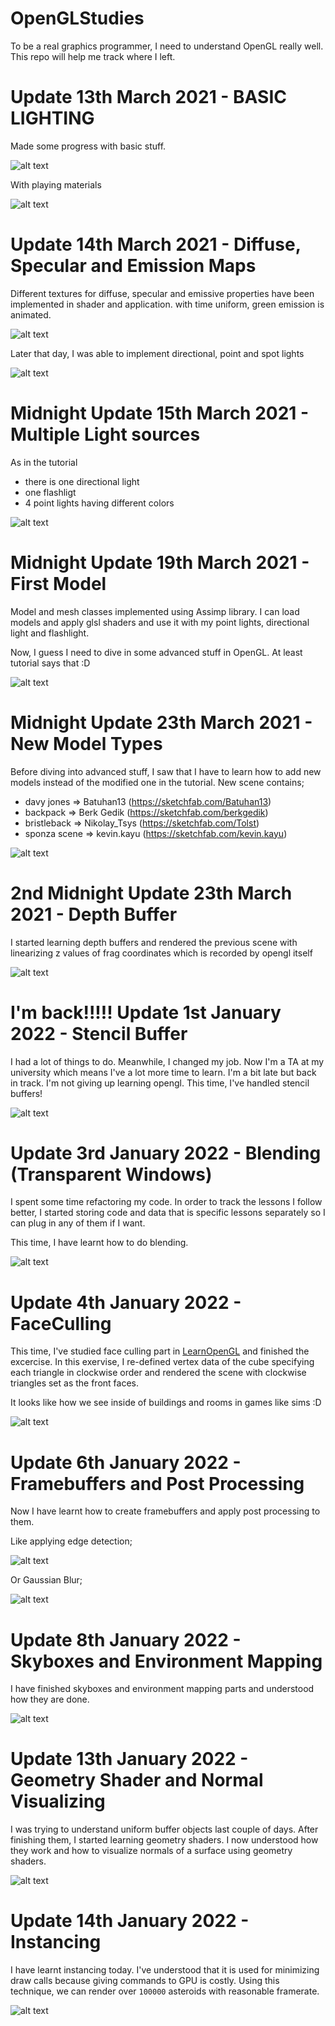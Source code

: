 # OpenGLStudies
To be a real graphics programmer, I need to understand OpenGL really well. This repo will help me track where I left.

# Update 13th March 2021 - BASIC LIGHTING

Made some progress with basic stuff.

![alt text](./gifs/specular.gif)

With playing materials

![alt text](./gifs/specular_material.gif)

# Update 14th March 2021 - Diffuse, Specular and Emission Maps

Different textures for diffuse, specular and emissive properties have been implemented in shader and application. with time uniform, green emission is animated.

![alt text](./gifs/textureMaps.gif)


Later that day, I was able to implement directional, point and spot lights

![alt text](./gifs/spot_light.gif)

# Midnight Update 15th March 2021 - Multiple Light sources

As in the tutorial

* there is one directional light
* one flashligt
* 4 point lights having different colors

![alt text](./gifs/multiple_lights.gif)


# Midnight Update 19th March 2021 - First Model

Model and mesh classes implemented using Assimp library. I can load models and apply glsl shaders and use it with my point lights, directional light and flashlight. 

Now, I guess I need to dive in some advanced stuff in OpenGL. At least tutorial says that :D

![alt text](./gifs/model.gif)


# Midnight Update 23th March 2021 - New Model Types

Before diving into advanced stuff, I saw that I have to learn how to add new models instead of the modified one in the tutorial. New scene contains;

  *  davy jones    => Batuhan13 (https://sketchfab.com/Batuhan13)
  *  backpack      => Berk Gedik (https://sketchfab.com/berkgedik)
  *  bristleback   => Nikolay_Tsys (https://sketchfab.com/Tolst)
  *  sponza scene  => kevin.kayu (https://sketchfab.com/kevin.kayu)

![alt text](./gifs/new_model_types.gif)

# 2nd Midnight Update 23th March 2021 - Depth Buffer

I started learning depth buffers and rendered the previous scene with linearizing
z values of frag coordinates which is recorded by opengl itself


![alt text](./gifs/depth_buffer.gif)


# I'm back!!!!! Update 1st January 2022 - Stencil Buffer

I had a lot of things to do. Meanwhile, I changed my job. Now I'm a TA at my university which means I've a lot more time to learn. I'm a bit late but back in track. I'm not giving up learning opengl. This time, I've handled stencil buffers!

![alt text](./gifs/stencilBuffer.gif)


# Update 3rd January 2022 - Blending (Transparent Windows)

I spent some time refactoring my code. In order to track the lessons I follow better, I started
storing code and data that is specific lessons separately so I can plug in any of them if I want.

This time, I have learnt how to do blending.

![alt text](./gifs/transparentWindows.gif)


# Update 4th January 2022 - FaceCulling

This time, I've studied face culling part in [LearnOpenGL](https://learnopengl.com/Advanced-OpenGL/Face-culling) and finished the excercise. In this exervise, I re-defined vertex data of the cube specifying each triangle in clockwise order and rendered the scene with clockwise triangles set as the front faces.

It looks like how we see inside of buildings and rooms in games like sims :D

![alt text](./gifs/faceCulling.gif)



# Update 6th January 2022 - Framebuffers and Post Processing

Now I have learnt how to create framebuffers and apply post processing to them.

Like applying edge detection;

![alt text](./gifs/edgeDetectionKernel.gif)

Or Gaussian Blur;

![alt text](./gifs/blurKernel.gif)


# Update 8th January 2022 - Skyboxes and Environment Mapping

I have finished skyboxes and environment mapping parts and understood how they are done.

![alt text](./gifs/environmentMappingSkybox.gif)

# Update 13th January 2022 - Geometry Shader and Normal Visualizing

I was trying to understand uniform buffer objects last couple of days. After finishing them,
I started learning geometry shaders. I now understood how they work and how to visualize 
normals of a surface using geometry shaders.

![alt text](./gifs/geometryShader.gif)


# Update 14th January 2022 - Instancing

I have learnt instancing today. I've understood that it is used for minimizing draw calls because giving commands to GPU is costly. Using this technique, we can render over ``100000`` asteroids with reasonable framerate.

![alt text](./gifs/instancing.gif)